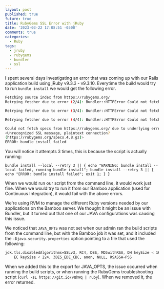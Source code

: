 ```yaml
---
layout: post
published: true
future: true
title: RubyGems SSL Error with jRuby
date: '2023-03-22 17:08:51 -0500'
comments: true
categories:
  - Ruby
tags:
  - jruby
  - rubygems
  - bundler
  - ssl
---
```


I spent several days investigating an error that was coming up with our Rails
application build using jRuby v9.3.3 - v9.3.10. Everytime the build would
try to run `bundle install` we would get the following error.

```bash
Fetching source index from https://rubygems.org/
Retrying fetcher due to error (2/4): Bundler::HTTPError Could not fetch specs from https://rubygems.org/ due to underlying error <Unrecognized SSL message, plaintext connection? (https://rubygems.org/specs.4.8.gz)>

Retrying fetcher due to error (3/4): Bundler::HTTPError Could not fetch specs from https://rubygems.org/ due to underlying error <Unrecognized SSL message, plaintext connection? (https://rubygems.org/specs.4.8.gz)>

Retrying fetcher due to error (4/4): Bundler::HTTPError Could not fetch specs from https://rubygems.org/ due to underlying error <Unrecognized SSL message, plaintext connection? (https://rubygems.org/specs.4.8.gz)>

Could not fetch specs from https://rubygems.org/ due to underlying error
<Unrecognized SSL message, plaintext connection?
(https://rubygems.org/specs.4.8.gz)>
ERROR: bundle install failed
```

You will notice it attempts 3 times, this is because the script is actually
running:

```shell
bundle install --local --retry 3 || { echo "WARNING: bundle install --local failed, running bundle install"; bundle install --retry 3 || { echo "ERROR: bundle install failed"; exit 1; } }
```

When we would run our script from the command line, it would work just fine.
When we would try to run it from our Bamboo application (used for Continuous
Integration), it would fail with the above errors.

We're using RVM to manage the different Ruby versions needed by our applications
on the Bamboo server. We thought it might be an issue with Bundler, but it
turned out that one of our JAVA configurations was causing this issue.

We noticed that `JAVA_OPTS` was not set when our admin ran the build scripts
from the command line, but with the Bamboo job it was set, and it included
the `-Djava.security.properties` option pointing to a file that used the
following:

```bash
jdk.tls.disabledAlgorithms=SSLv3, RC4, DES, MD5withRSA, DH keySize < 1024, \
    EC keySize < 224, 3DES_EDE_CBC, anon, NULL, RSASSA-PSS
```

When we added this to the export for JAVA_OPTS, the issue occurred when running
the build scripts, or when running the RubyGems troubleshooting script
(`curl -sL https://git.io/vQhWq | ruby`). When we removed it, the error
returned.
